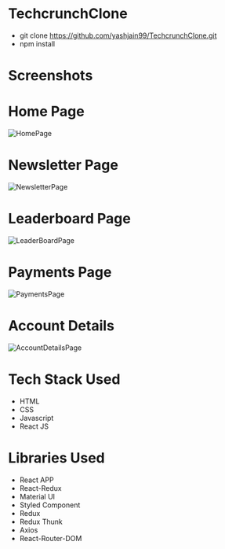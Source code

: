 # TechcrunchClone
* git clone https://github.com/yashjain99/TechcrunchClone.git
* npm install

# Screenshots

# Home Page
![HomePage](https://user-images.githubusercontent.com/51449090/107114249-612c4980-688a-11eb-8414-6388fbaa5862.PNG)

# Newsletter Page
![NewsletterPage](https://user-images.githubusercontent.com/51449090/107114253-62f60d00-688a-11eb-8a27-0c27853ad473.PNG)

# Leaderboard Page
![LeaderBoardPage](https://user-images.githubusercontent.com/51449090/107114248-6093b300-688a-11eb-8f9b-f601dc5f4925.PNG)

# Payments Page
![PaymentsPage](https://user-images.githubusercontent.com/51449090/107114243-5e315900-688a-11eb-92c4-edcecab624bc.PNG)

# Account Details
![AccountDetailsPage](https://user-images.githubusercontent.com/51449090/107114252-61c4e000-688a-11eb-9a30-b0c9388b3c5c.PNG)

# Tech Stack Used
* HTML
* CSS
* Javascript
* React JS

# Libraries Used
* React APP
* React-Redux
* Material UI
* Styled Component
* Redux
* Redux Thunk
* Axios
* React-Router-DOM
